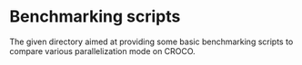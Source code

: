 Benchmarking scripts
====================

The given directory aimed at providing some basic benchmarking scripts to compare
various parallelization mode on CROCO.
